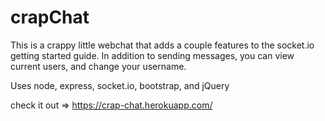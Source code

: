 # crapChat
This is a crappy little webchat that adds a couple features to the socket.io getting started guide. 
In addition to sending messages, you can view current users, and change your username.

Uses node, express, socket.io, bootstrap, and jQuery

check it out => https://crap-chat.herokuapp.com/

